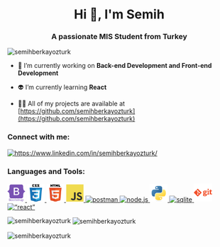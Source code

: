 <h1 align="center">Hi 👋, I'm Semih</h1>
<h3 align="center">A passionate MIS Student from Turkey</h3>

<p align="left"> <img src="https://komarev.com/ghpvc/?username=semihberkayozturk&label=Profile%20views&color=0e75b6&style=flat" alt="semihberkayozturk" /> </p>

- 🔭 I’m currently working on **Back-end Development and Front-end Development**

- 👽 I’m currently learning **React**

- 👨‍💻 All of my projects are available at [https://github.com/semihberkayozturk](https://github.com/semihberkayozturk)


<h3 align="left">Connect with me:</h3>
<p align="left">
<a href="https://www.linkedin.com/in/semihberkayozturk/" target="blank"><img align="center" src="https://raw.githubusercontent.com/rahuldkjain/github-profile-readme-generator/master/src/images/icons/Social/linked-in-alt.svg" alt="https://www.linkedin.com/in/semihberkayozturk/" height="30" width="40" /></a>
</p>

<h3 align="left">Languages and Tools:</h3>
<p align="left"> <a href="https://getbootstrap.com" target="_blank" rel="noreferrer"> <img src="https://raw.githubusercontent.com/devicons/devicon/master/icons/bootstrap/bootstrap-plain-wordmark.svg" alt="bootstrap" width="40" height="40"/> </a> <a href="https://www.w3schools.com/css/" target="_blank" rel="noreferrer"> <img src="https://raw.githubusercontent.com/devicons/devicon/master/icons/css3/css3-original-wordmark.svg" alt="css3" width="40" height="40"/> </a> <a href="https://www.w3.org/html/" target="_blank" rel="noreferrer"> <img src="https://raw.githubusercontent.com/devicons/devicon/master/icons/html5/html5-original-wordmark.svg" alt="html5" width="40" height="40"/> </a> <a href="https://developer.mozilla.org/en-US/docs/Web/JavaScript" target="_blank" rel="noreferrer"> <img src="https://raw.githubusercontent.com/devicons/devicon/master/icons/javascript/javascript-original.svg" alt="javascript" width="40" height="40"/> </a> <a href="https://postman.com" target="_blank" rel="noreferrer"> <img src="https://www.vectorlogo.zone/logos/getpostman/getpostman-icon.svg" alt="postman" width="40" height="40"/> </a> <a href="https://nodejs.org" target="_blank" rel="noreferrer"> <img src="https://www.vectorlogo.zone/logos/nodejs/nodejs-icon.svg" alt="node.js" width="40" height="40"/> </a> <a href="https://www.python.org" target="_blank" rel="noreferrer"> <img src="https://raw.githubusercontent.com/devicons/devicon/master/icons/python/python-original.svg" alt="python" width="40" height="40"/> </a> <a href="https://www.sqlite.org/" target="_blank" rel="noreferrer"> <img src="https://www.vectorlogo.zone/logos/sqlite/sqlite-icon.svg" alt="sqlite" width="40" height="40"/> </a> <a href="https://git.com" target="_blank" rel="noreferrer"> <img src="https://raw.githubusercontent.com/devicons/devicon/master/icons/git/git-plain-wordmark.svg" alt="git" width="42" height="42"/> </a> <a href="https://react.com" target="_blank" rel="noreferrer"> <img src="https://raw.githubusercontent.com/devicons/devicon/master/icons/react/react-plain-wordmark.svg" alt=“react” width="42" height="42"/> </a></p>

<p><img align="left" src="https://github-readme-stats.vercel.app/api/top-langs?username=semihberkayozturk&show_icons=true&locale=en&layout=compact" alt="semihberkayozturk" /></p>

<p>&nbsp;<img align="center" src="https://github-readme-stats.vercel.app/api?username=semihberkayozturk&show_icons=true&locale=en" alt="semihberkayozturk" /></p>

<p><img align="center" src="https://github-readme-streak-stats.herokuapp.com/?user=semihberkayozturk&" alt="semihberkayozturk" /></p>

